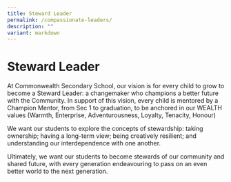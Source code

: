 ```yaml
---
title: Steward Leader
permalink: /compassionate-leaders/
description: ""
variant: markdown
---
```

Steward Leader
=====================

At Commonwealth Secondary School, our vision is for every child to grow to become a Steward Leader: a changemaker who champions a better future with the Community. In support of this vision, every child is mentored by a Champion Mentor, from Sec 1 to graduation, to be anchored in our WEALTH values (Warmth, Enterprise, Adventurousness, Loyalty, Tenacity, Honour)

We want our students to explore the concepts of stewardship: taking ownership; having a long-term view; being creatively resilient; and understanding our interdependence with one another. 

Ultimately, we want our students to become stewards of our community and shared future, with every generation endeavouring to pass on an even better world to the next generation.